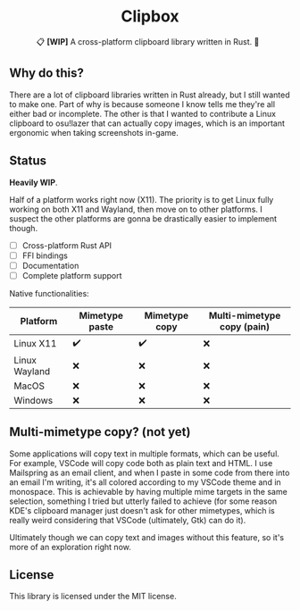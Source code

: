<p align="center">
  <h1 align="center">Clipbox</h1>
  <div align="center">

📋 **[WIP]** A cross-platform clipboard library written in Rust. 🦀
    &nbsp;
  </div>
</p>

## Why do this?

There are a lot of clipboard libraries written in Rust already, but I still wanted to make one. Part of why is because someone I know tells me they're all either bad or incomplete. The other is that I wanted to contribute a Linux clipboard to osu!lazer that can actually copy images, which is an important ergonomic when taking screenshots in-game.

## Status

**Heavily WIP**.

Half of a platform works right now (X11). The priority is to get Linux fully working on both X11 and Wayland, then move on to other platforms. I suspect the other platforms are gonna be drastically easier to implement though.

- [ ] Cross-platform Rust API
- [ ] FFI bindings
- [ ] Documentation
- [ ] Complete platform support

Native functionalities:

| Platform      | Mimetype paste | Mimetype copy | Multi-mimetype copy (pain) |
| ------------- | -------------- | ------------- | -------------------------- |
| Linux X11     | ✔️              | ✔️             | ❌                          |
| Linux Wayland | ❌              | ❌             | ❌                          |
| MacOS         | ❌              | ❌             | ❌                          |
| Windows       | ❌              | ❌             | ❌                          |

## Multi-mimetype copy? (not yet)

Some applications will copy text in multiple formats, which can be useful. For example, VSCode will copy code both as plain text and HTML. I use Mailspring as an email client, and when I paste in some code from there into an email I'm writing, it's all colored according to my VSCode theme and in monospace. This is achievable by having multiple mime targets in the same selection, something I tried but utterly failed to achieve (for some reason KDE's clipboard manager just doesn't ask for other mimetypes, which is really weird considering that VSCode (ultimately, Gtk) can do it).

Ultimately though we can copy text and images without this feature, so it's more of an exploration right now.

## License

This library is licensed under the MIT license.
